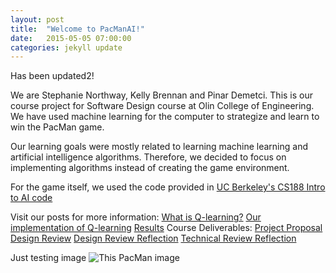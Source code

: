 ```yaml
---
layout: post
title:  "Welcome to PacManAI!"
date:   2015-05-05 07:00:00
categories: jekyll update
---
```


Has been updated2!

We are Stephanie Northway, Kelly Brennan and Pinar Demetci. This is our course project for Software Design course at Olin College of Engineering.
 We have used machine learning for the computer to strategize and learn to win the PacMan game. 

Our learning goals were mostly related to learning machine learning and artificial intelligence algorithms. Therefore, we decided to focus on implementing algorithms instead of creating the game environment. 

For the game itself, we used the code provided in [UC Berkeley's CS188 Intro to AI code]({http://ai.berkeley.edu/project_instructions.html})

Visit our posts for more information:
[What is Q-learning?]({http://pdemetci.github.io/PacManAI/jekyll/update/What-Is-Q-Learning/})
[Our implementation of Q-learning]({})
[Results]({jekyll/update/Results/})
Course Deliverables:
[Project Proposal]({2015-05-05-Project-Proposal})
[Design Review]({})
[Design Review Reflection]({})
[Technical Review Reflection]({})




Just testing image
![This PacMan image]({/images/pacman.png})
